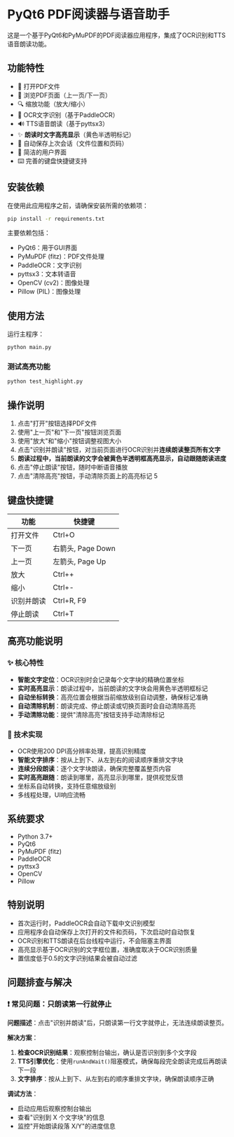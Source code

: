 # PyQt6 PDF阅读器与语音助手

这是一个基于PyQt6和PyMuPDF的PDF阅读器应用程序，集成了OCR识别和TTS语音朗读功能。

## 功能特性

- 📖 打开PDF文件
- 📄 浏览PDF页面（上一页/下一页）
- 🔍 缩放功能（放大/缩小）
- 🤖 OCR文字识别（基于PaddleOCR）
- 🔊 TTS语音朗读（基于pyttsx3）
- ✨ **朗读时文字高亮显示**（黄色半透明标记）
- 💾 自动保存上次会话（文件位置和页码）
- 🎯 简洁的用户界面
- ⌨️ 完善的键盘快捷键支持

## 安装依赖

在使用此应用程序之前，请确保安装所需的依赖项：

```bash
pip install -r requirements.txt
```

主要依赖包括：
- PyQt6：用于GUI界面
- PyMuPDF (fitz)：PDF文件处理
- PaddleOCR：文字识别
- pyttsx3：文本转语音
- OpenCV (cv2)：图像处理
- Pillow (PIL)：图像处理

## 使用方法

运行主程序：

```bash
python main.py
```

### 测试高亮功能

```bash
python test_highlight.py
```

## 操作说明

1. 点击"打开"按钮选择PDF文件
2. 使用"上一页"和"下一页"按钮浏览页面
3. 使用"放大"和"缩小"按钮调整视图大小
4. 点击"识别并朗读"按钮，对当前页面进行OCR识别并**连续朗读整页所有文字**
5. **朗读过程中，当前朗读的文字会被黄色半透明框高亮显示，自动跟随朗读进度**
6. 点击"停止朗读"按钮，随时中断语音播放
7. 点击"清除高亮"按钮，手动清除页面上的高亮标记
5
## 键盘快捷键

| 功能 | 快捷键 |
|------|--------|
| 打开文件 | Ctrl+O |
| 下一页 | 右箭头, Page Down |
| 上一页 | 左箭头, Page Up |
| 放大 | Ctrl++ |
| 缩小 | Ctrl+- |
| 识别并朗读 | Ctrl+R, F9 |
| 停止朗读 | Ctrl+T |

## 高亮功能说明

### ✨ 核心特性
- **智能文字定位**：OCR识别时会记录每个文字块的精确位置坐标
- **实时高亮显示**：朗读过程中，当前朗读的文字块会用黄色半透明框标记
- **自动坐标转换**：高亮位置会根据当前缩放级别自动调整，确保标记准确
- **自动清除机制**：朗读完成、停止朗读或切换页面时会自动清除高亮
- **手动清除功能**：提供"清除高亮"按钮支持手动清除标记

### 🔧 技术实现
- OCR使用200 DPI高分辨率处理，提高识别精度
- **智能文字排序**：按从上到下、从左到右的阅读顺序重排文字块
- **连续分段朗读**：逐个文字块朗读，确保完整覆盖整页内容
- **实时高亮跟随**：朗读到哪里，高亮显示到哪里，提供视觉反馈
- 坐标系自动转换，支持任意缩放级别
- 多线程处理，UI响应流畅

## 系统要求

- Python 3.7+
- PyQt6
- PyMuPDF (fitz)
- PaddleOCR
- pyttsx3
- OpenCV
- Pillow

## 特别说明

- 首次运行时，PaddleOCR会自动下载中文识别模型
- 应用程序会自动保存上次打开的文件和页码，下次启动时自动恢复
- OCR识别和TTS朗读在后台线程中运行，不会阻塞主界面
- 高亮显示基于OCR识别的文字框位置，准确度取决于OCR识别质量
- 置信度低于0.5的文字识别结果会被自动过滤

## 问题排查与解决

### ❗ 常见问题：只朗读第一行就停止

**问题描述**：点击"识别并朗读"后，只朗读第一行文字就停止，无法连续朗读整页。

**解决方案**：
1. **检查OCR识别结果**：观察控制台输出，确认是否识别到多个文字段
2. **TTS引擎优化**：使用`runAndWait()`阻塞模式，确保每段完全朗读完成后再朗读下一段
3. **文字排序**：按从上到下、从左到右的顺序重排文字块，确保朗读顺序正确

**调试方法**：
- 启动应用后观察控制台输出
- 查看"识别到 X 个文字块"的信息
- 监控"开始朗读段落 X/Y"的进度信息 